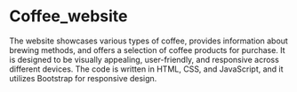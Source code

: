 # Coffee_website
The website showcases various types of coffee, provides information about brewing methods, and offers a selection of coffee products for purchase. It is designed to be visually appealing, user-friendly, and responsive across different devices. The code is written in HTML, CSS, and JavaScript, and it utilizes Bootstrap for responsive design.
